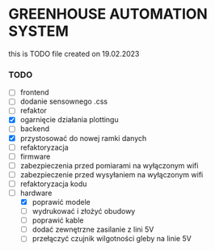 # GREENHOUSE AUTOMATION SYSTEM
this is TODO file created on 19.02.2023

### TODO
- [ ]  frontend
  - [ ]  dodanie sensownego .css
  - [ ]  refaktor
  - [x]  ogarnięcie działania plottingu
- [ ]  backend
  - [x]  przystosować do nowej ramki danych
  - [ ]  refaktoryzacja
- [ ]  firmware
  - [ ]  zabezpieczenia przed pomiarami na wyłączonym wifi
  - [ ]  zabezpieczenie przed wysyłaniem na wyłączonym wifi
  - [ ]  refaktoryzacja kodu
- [ ] hardware
  - [x] poprawić modele
  - [ ] wydrukować i złożyć obudowy
  - [ ] poprawić kable
  - [ ] dodać zewnętrzne zasilanie z lini 5V
  - [ ] przełączyć czujnik wilgotności gleby na linie 5V
